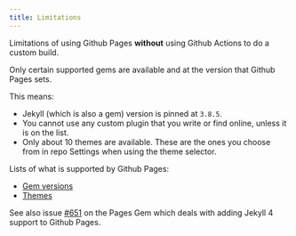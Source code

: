 ```yaml
---
title: Limitations
---
```


Limitations of using Github Pages **without** using Github Actions to do a custom build.


Only certain supported gems are available and at the version that Github Pages sets.

This means:

- Jekyll (which is also a gem) version is pinned at `3.8.5`.
- You cannot use any custom plugin that you write or find online, unless it is on the list.
- Only about 10 themes are available. These are the ones you choose from in repo Settings when using the theme selector.


Lists of what is supported by Github Pages:

- [Gem versions](https://pages.github.com/versions/)
- [Themes](https://pages.github.com/themes/)


See also issue [#651](https://github.com/github/pages-gem/issues/651) on the Pages Gem which deals with adding Jekyll 4 support to Github Pages.
